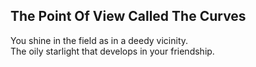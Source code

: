 The Point Of View Called The Curves
-----------------------------------
You shine in the field as in a deedy vicinity.  
The oily starlight that develops in your friendship.  
